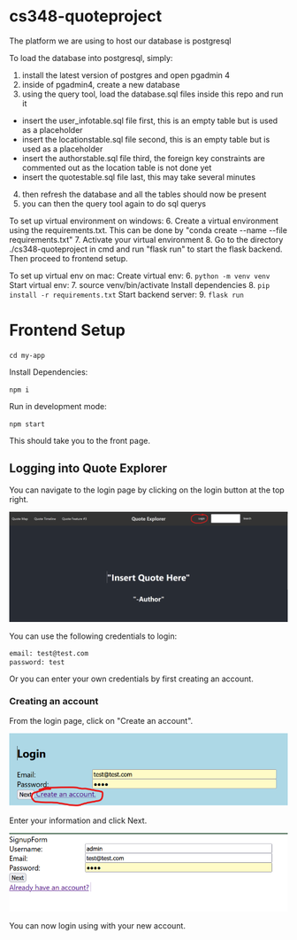 # cs348-quoteproject
The platform we are using to host our database is postgresql

To load the database into postgresql, simply: 
1. install the latest version of postgres and open pgadmin 4
2. inside of pgadmin4, create a new database 
3. using the query tool, load the database.sql files inside this repo and run it
  - insert the user_infotable.sql file first, this is an empty table but is used as a placeholder
  - insert the locationstable.sql file second, this is an empty table but is used as a placeholder
  - insert the authorstable.sql file third, the foreign key constraints are commented out as the location table is not done yet
  - insert the quotestable.sql file last, this may take several minutes
4. then refresh the database and all the tables should now be present
5. you can then the query tool again to do sql querys

To set up virtual environment on windows:
  6. Create a virtual environment using the requirements.txt. This can be done by "conda create --name <env> --file requirements.txt"
  7. Activate your virtual environment
  8. Go to the directory ./cs348-quoteproject in cmd and run "flask run" to start the flask backend. Then proceed to frontend setup.

To set up virtual env on mac:
  Create virtual env:
    6. `python -m venv venv`
  Start virtual env:
    7. source venv/bin/activate
  Install dependencies
    8. `pip install -r requirements.txt`
  Start backend server:
    9. `flask run`

# Frontend Setup

`cd my-app`

Install Dependencies:

`npm i`

Run in development mode:

`npm start`

This should take you to the front page.
## Logging into Quote Explorer

You can navigate to the login page by clicking on the login button at the top right.

![login button circled in red](read-me-images/login_button_circled_red.png)

You can use the following credentials to login:

```
email: test@test.com
password: test
```
Or you can enter your own credentials by first creating an account.

### Creating an account

From the login page, click on "Create an account". 

![create an account](read-me-images/create_an_account.png)

Enter your information and click Next. 

![signup](read-me-images/signup_form.png)

You can now login using with your new account.